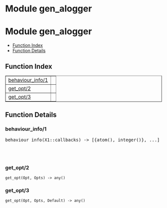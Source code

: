 Module gen_alogger
==================


<h1>Module gen_alogger</h1>

* [Function Index](#index)
* [Function Details](#functions)






<h2><a name="index">Function Index</a></h2>



<table width="100%" border="1" cellspacing="0" cellpadding="2" summary="function index"><tr><td valign="top"><a href="#behaviour_info-1">behaviour_info/1</a></td><td></td></tr><tr><td valign="top"><a href="#get_opt-2">get_opt/2</a></td><td></td></tr><tr><td valign="top"><a href="#get_opt-3">get_opt/3</a></td><td></td></tr></table>




<h2><a name="functions">Function Details</a></h2>


<a name="behaviour_info-1"></a>

<h3>behaviour_info/1</h3>





<pre>behaviour_info(X1::callbacks) -> [{atom(), integer()}, ...]</pre>
<br></br>


<a name="get_opt-2"></a>

<h3>get_opt/2</h3>





`get_opt(Opt, Opts) -> any()`

<a name="get_opt-3"></a>

<h3>get_opt/3</h3>





`get_opt(Opt, Opts, Default) -> any()`


